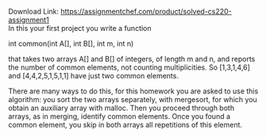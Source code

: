 Download Link: https://assignmentchef.com/product/solved-cs220-assignment1
<br>
In this your first project you write a function

int common(int A[], int B[], int m, int n)

that takes two arrays A[] and B[] of integers, of length m and n, and reports the number of common elements, not counting multiplicities. So [1,3,1,4,6] and [4,4,2,5,1,5,1,1] have just two common elements.

There are many ways to do this, for this homework you are asked to use this algorithm: you sort the two arrays separately, with mergesort, for which you obtain an auxiliary array with malloc. Then you proceed through both arrays, as in merging, identify common elements. Once you found a common element, you skip in both arrays all repetitions of this element.
